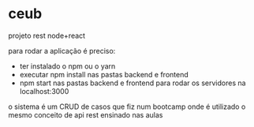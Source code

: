 # ceub
projeto rest node+react

para rodar a aplicação é preciso:
- ter instalado o npm ou o yarn
- executar npm install nas pastas backend e frontend
- npm start nas pastas backend e frontend para rodar os servidores na localhost:3000

o sistema é um CRUD de casos que fiz num bootcamp onde é utilizado o mesmo conceito de api rest ensinado nas aulas
